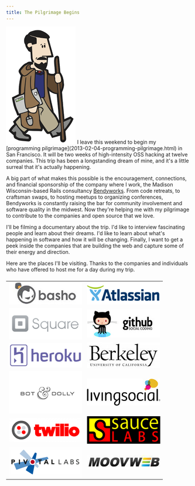 ```yaml
---
title: The Pilgrimage Begins
---
```


<img src="/images/jpilgrim.png" class="left" />
I leave this weekend to begin my [programming
pilgrimage](2013-02-04-programming-pilgrimage.html) in San Francisco.
It will be two weeks of high-intensity OSS hacking at twelve
companies. This trip has been a longstanding dream of mine, and
it's a little surreal that it's actually happening.

A big part of what makes this possible is the encouragement,
connections, and financial sponsorship of the company where I work,
the Madison Wisconsin-based Rails consultancy
[Bendyworks](http://bendyworks.com/). From code retreats, to craftsman
swaps, to hosting meetups to organizing conferences, Bendyworks is
constantly raising the bar for community involvement and software
quality in the midwest. Now they're helping me with my pilgrimage
to contribute to the companies and open source that we love.

I'll be filming a documentary about the trip. I'd like to interview
fascinating people and learn about their dreams. I'd like to learn
about what's happening in software and how it will be changing.
Finally, I want to get a peek inside the companies that are building
the web and capture some of their energy and direction.

Here are the places I'll be visiting. Thanks to the companies and
individuals who have offered to host me for a day during my trip.

###

<table style="width: 100%; text-align:center">
<tbody>
<tr>
  <td><img src="/images/pilgrimage-basho.jpeg" /></td>
  <td><img src="/images/pilgrimage-atlassian.png" /></td>
</tr>
<tr>
  <td><img src="/images/pilgrimage-square.png" /></td>
  <td><img src="/images/pilgrimage-github.jpeg" /></td>
</tr>
<tr>
  <td><img src="/images/pilgrimage-heroku.png" /></td>
  <td><img src="/images/pilgrimage-berkeley.jpg" /></td>
</tr>
<tr>
  <td><img src="/images/pilgrimage-botdolly.png" /></td>
  <td><img src="/images/pilgrimage-livingsocial.jpg" /></td>
</tr>
<tr>
  <td><img src="/images/pilgrimage-twilio.png" /></td>
  <td><img src="/images/pilgrimage-saucelabs.png" /></td>
</tr>
<tr>
  <td><img src="/images/pilgrimage-pivotal.png" /></td>
  <td><img src="/images/pilgrimage-moovweb.jpg" /></td>
</tr>
</tbody>
</table>
